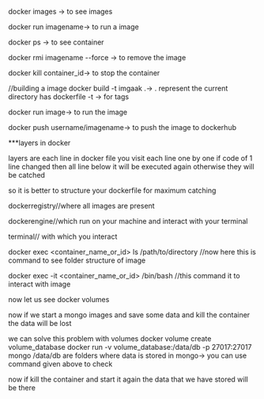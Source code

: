docker images -> to see images

docker run imagename-> to run a image

docker ps -> to see container


docker rmi imagename --force -> to remove the image 


docker kill container_id-> to stop the container





//building a image
docker build -t imgaak .-> . represent the current directory has dockerfile
-t -> for tags

docker run image-> to run the image


docker push username/imagename-> to push the image to dockerhub

***layers in docker

layers are each line in docker file 
you visit each line one by one 
if code of 1 line changed then all line below it will be executed again 
otherwise they will be catched 

so it is better to structure your dockerfile for maximum catching 




dockerregistry//where all images are present

dockerengine//which run on your machine and interact with your terminal

terminal// with which you interact


docker exec <container_name_or_id> ls /path/to/directory
//now here this is command to see folder structure of image

docker exec -it <container_name_or_id> /bin/bash
//this command it to interact with image


now let us see docker volumes

now if we start a mongo images and save some data and kill the container the data will be lost

we can solve this problem with volumes
docker volume create volume_database
docker run -v volume_database:/data/db -p 27017:27017 mongo
/data/db are folders where data is stored in mongo-> you can use command given above to check

now if kill the container and start it again the data that we have stored will be there







